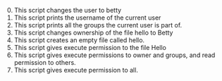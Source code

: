 0. This script changes the user to betty
1. This script prints the username of the current user
2. This script prints all the groups the current user is part of.
3. This script changes ownership of the file hello to Betty
4. This script creates an empty file called hello.
5. This script gives execute permission to the file Hello
6. This script gives execute permissions to owner and groups, and read permission to others.
7. This script gives execute permission to all.  
